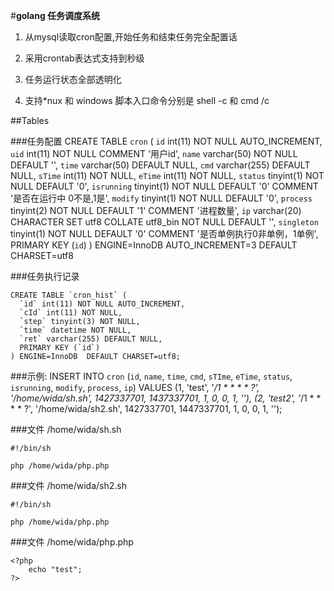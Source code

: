 
#**golang  任务调度系统**

1. 从mysql读取cron配置,开始任务和结束任务完全配置话

2. 采用crontab表达式支持到秒级

3. 任务运行状态全部透明化

4. 支持*nux 和 windows  脚本入口命令分别是 shell -c  和  cmd /c 

##Tables

###任务配置
    CREATE TABLE `cron` (
      `id` int(11) NOT NULL AUTO_INCREMENT,
      `uid` int(11) NOT NULL COMMENT '用户id',
      `name` varchar(50) NOT NULL DEFAULT '',
      `time` varchar(50) DEFAULT NULL,
      `cmd` varchar(255) DEFAULT NULL,
      `sTime` int(11) NOT NULL,
      `eTime` int(11) NOT NULL,
      `status` tinyint(1) NOT NULL DEFAULT '0',
      `isrunning` tinyint(1) NOT NULL DEFAULT '0' COMMENT '是否在运行中 0不是,1是',
      `modify` tinyint(1) NOT NULL DEFAULT '0',
      `process` tinyint(2) NOT NULL DEFAULT '1' COMMENT '进程数量',
      `ip` varchar(20) CHARACTER SET utf8 COLLATE utf8_bin NOT NULL DEFAULT '',
      `singleton` tinyint(1) NOT NULL DEFAULT '0' COMMENT '是否单例执行0非单例，1单例',
      PRIMARY KEY (`id`)
    ) ENGINE=InnoDB AUTO_INCREMENT=3 DEFAULT CHARSET=utf8

###任务执行记录

    CREATE TABLE `cron_hist` (
      `id` int(11) NOT NULL AUTO_INCREMENT,
      `cId` int(11) NOT NULL,
      `step` tinyint(3) NOT NULL,
      `time` datetime NOT NULL,
      `ret` varchar(255) DEFAULT NULL,
      PRIMARY KEY (`id`)
    ) ENGINE=InnoDB  DEFAULT CHARSET=utf8;

###示例:
    INSERT INTO `cron` (`id`, `name`, `time`, `cmd`, `sTIme`, `eTime`, `status`, `isrunning`, `modify`, `process`, `ip`) VALUES
      (1, 'test', '*/1 * * * * ?', '/home/wida/sh.sh', 1427337701, 1437337701, 1, 0, 0, 1, ''),
      (2, 'test2', '*/1 * * * * ?', '/home/wida/sh2.sh', 1427337701, 1447337701, 1, 0, 0, 1, '');

###文件 /home/wida/sh.sh

    #!/bin/sh

    php /home/wida/php.php

###文件 /home/wida/sh2.sh

    #!/bin/sh

    php /home/wida/php.php

###文件 /home/wida/php.php

    <?php
        echo "test";
    ?>